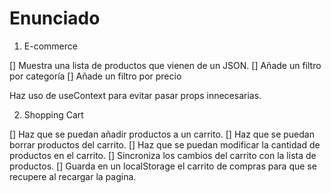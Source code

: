 # Enunciado

1. E-commerce

[] Muestra una lista de productos que vienen de un JSON.
[] Añade un filtro por categoría
[] Añade un filtro por precio

Haz uso de useContext para evitar pasar props innecesarias.

2. Shopping Cart

[] Haz que se puedan añadir productos a un carrito.
[] Haz que se puedan borrar productos del carrito.
[] Haz que se puedan modificar la cantidad de productos en el carrito.
[] Sincroniza los cambios del carrito con la lista de productos.
[] Guarda en un localStorage el carrito de compras para que se recupere al recargar la pagina.
